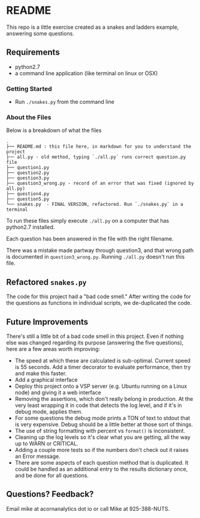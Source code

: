 # README

This repo is a little exercise created as a snakes and ladders example, answering some questions.

## Requirements

 - python2.7
 - a command line application (like terminal on linux or OSX)

### Getting Started

  - Run `./snakes.py` from the command line

### About the Files

Below is a breakdown of what the files
```
.
├── README.md : this file here, in markdown for you to understand the project
├── all.py - old method, typing `./all.py` runs correct question.py file
├── question1.py
├── question2.py
├── question3.py
├── question3_wrong.py - record of an error that was fixed (ignored by all.py)
├── question4.py
├── question5.py
└── snakes.py  - FINAL VERSION, refactored. Run `./snakes.py` in a terminal
```


To run these files simply execute `./all.py` on a computer that has python2.7 installed.

Each question has been answered in the file with the right filename.

There was a mistake made partway through question3, and that wrong path is documented in `question3_wrong.py`. Running `./all.py` doesn't run this file.


## Refactored `snakes.py`

The code for this project had a "bad code smell." After writing the code for the questions as functions in individual scripts, we de-duplicated the code.


## Future Improvements

There's still a little bit of a bad code smell in this project. Even if nothing else was changed regarding its purpose (answering the five questions), here are a few areas worth improving:

- The speed at which these are calculated is sub-optimal. Current speed is 55 seconds. Add a timer decorator to evaluate performance, then try and make this faster. 
- Add a graphical interface
- Deploy this project onto a VSP server (e.g. Ubuntu running on a Linux node) and giving it a web interface
- Removing the assertions, which don't really belong in production. At the very least wrapping it in code that detects the log level, and if it's in debug mode, applies them.
- For some questions the debug mode prints a TON of text to stdout that is very expensive. Debug should be a little better at those sort of things.
- The use of string formatting with percent vs `format()` is inconsistent.
- Cleaning up the log levels so it's clear what you are getting, all the way up to WARN or CRITICAL.
- Adding a couple more tests so if the numbers don't check out it raises an Error message.
- There are some aspects of each question method that is duplicated. It could be handled as an additional entry to the results dictionary once, and be done for all questions.


## Questions? Feedback?

Email mike at acornanalytics dot io or call Mike at 925-388-NUTS.
